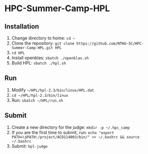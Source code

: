 # HPC-Summer-Camp-HPL

## Installation
1. Change directory to home: `cd ~`
2. Clone the repository: `git clone https://github.com/NTHU-SC/HPC-Summer-Camp-HPL.git HPL`
3. `cd HPL`
4. Install openblas: `sbatch ./openblas.sh`
5. Build HPL: `sbatch ./hpl.sh`

## Run
1. Modify `~/HPL/hpl-2.3/bin/linux/HPL.dat`
2. `cd ~/HPL/hpl-2.3/bin/linux`
3. Run: `sbatch ~/HPL/run.sh`

## Submit
1. Create a new directory for the judge: `mkdir -p ~/.hpc_camp`
2. If you are the first time to submit, run: `echo "export PATH=\$PATH:/project/ACD114003/bin/" >> ~/.bashrc && source ~/.bashrc`
3. Submit: `hpl-judge`
